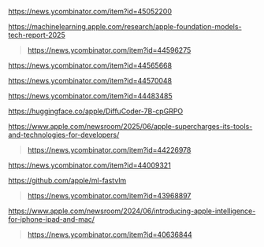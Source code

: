 https://news.ycombinator.com/item?id=45052200

https://machinelearning.apple.com/research/apple-foundation-models-tech-report-2025
>  https://news.ycombinator.com/item?id=44596275

https://news.ycombinator.com/item?id=44565668

https://news.ycombinator.com/item?id=44570048

https://news.ycombinator.com/item?id=44483485

https://huggingface.co/apple/DiffuCoder-7B-cpGRPO

https://www.apple.com/newsroom/2025/06/apple-supercharges-its-tools-and-technologies-for-developers/
> https://news.ycombinator.com/item?id=44226978

https://news.ycombinator.com/item?id=44009321

https://github.com/apple/ml-fastvlm
> https://news.ycombinator.com/item?id=43968897

https://www.apple.com/newsroom/2024/06/introducing-apple-intelligence-for-iphone-ipad-and-mac/
> https://news.ycombinator.com/item?id=40636844